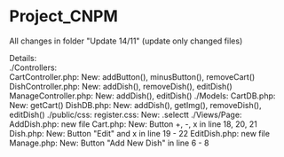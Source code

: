 # Project_CNPM
All changes in folder "Update 14/11" (update only changed files) <br/>

Details: <br/>
./Controllers: <br/>
    CartController.php:
        New: addButton(), minusButton(), removeCart()
    DishController.php:
        New: addDish(), removeDish(), editDish()
    ManageController.php:
        New: addDish(), editDish()
./Models:
    CartDB.php:
        New: getCart()
    DishDB.php:
        New: addDish(), getImg(), removeDish(), editDish()
./public/css:
    register.css:
        New: .selectt
./Views/Page:
    AddDish.php: new file
    Cart.php:
        New: Button +, -, x in line 18, 20, 21
    Dish.php:
        New: Button "Edit" and x in line 19 - 22
    EditDish.php: new file
    Manage.php:
        New: Button "Add New Dish" in line 6 - 8
